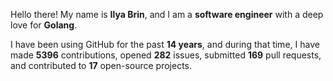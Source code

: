 Hello there! My name is **Ilya Brin**, and I am a **software engineer** with a deep love for **Golang**.

I have been using GitHub for the past **14 years**, and during that time, I have made **5396** contributions, opened **282** issues, submitted **169** pull requests, and contributed to **17** open-source projects.
